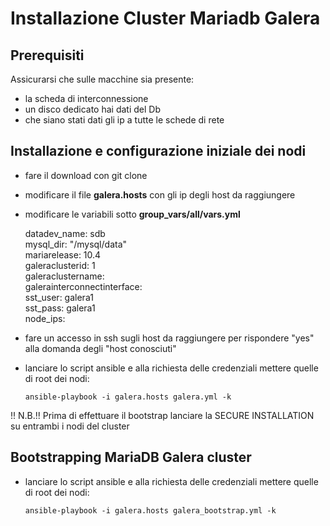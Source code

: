 Installazione Cluster Mariadb Galera
===================================================

## Prerequisiti ##
Assicurarsi che sulle macchine sia presente:
- la scheda di interconnessione
- un disco dedicato hai dati del Db
- che siano stati dati gli ip a tutte le schede di rete


Installazione e configurazione iniziale dei nodi 
--------------------------------

- fare il download con git clone
- modificare il file **galera.hosts** con gli ip degli host da raggiungere
- modificare le variabili sotto **group_vars/all/vars.yml**

    datadev_name: sdb <br>
    mysql_dir: "/mysql/data" <br>
    mariarelease: 10.4 <br>
    galeraclusterid: 1 <br>
    galeraclustername: <nome del cluster> <br> 
    galerainterconnectinterface: <nome device di interconnesione di solito ens192> <br>
    sst_user: galera1 <br>
    sst_pass: galera1 <br>
    node_ips: <tutti gli ip di interconnessione separati dalla virgola> <br>


- fare un accesso in ssh sugli host da raggiungere per rispondere "yes" alla domanda degli "host conosciuti"
- lanciare lo script ansible e alla richiesta delle credenziali mettere quelle di root dei nodi:
    
    `ansible-playbook -i galera.hosts galera.yml -k`

!! N.B.!!
Prima di effettuare il bootstrap lanciare la SECURE INSTALLATION su entrambi i nodi del cluster

Bootstrapping MariaDB Galera cluster
------------------------------------
- lanciare lo script ansible e alla richiesta delle credenziali mettere quelle di root dei nodi:

    `ansible-playbook -i galera.hosts galera_bootstrap.yml -k`
